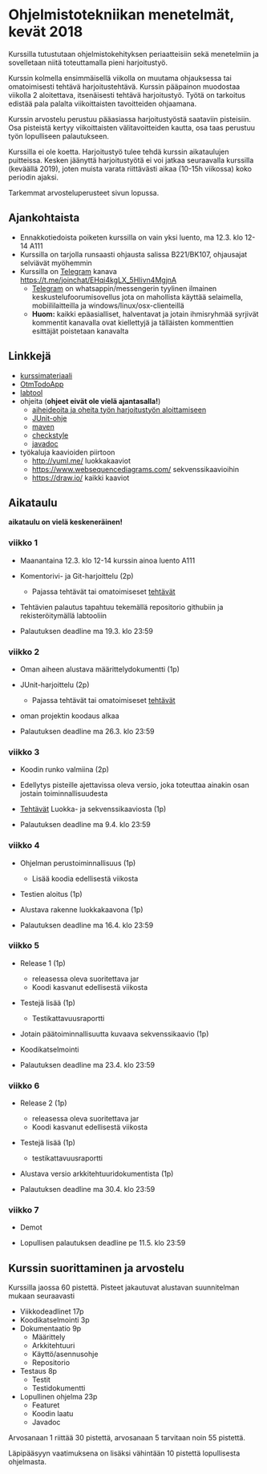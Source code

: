# Ohjelmistotekniikan menetelmät, kevät 2018

Kurssilla tutustutaan ohjelmistokehityksen periaatteisiin sekä menetelmiin ja sovelletaan niitä toteuttamalla pieni harjoitustyö.

Kurssin kolmella ensimmäisellä viikolla on muutama ohjauksessa tai omatoimisesti tehtävä harjoitustehtävä. Kurssin pääpainon muodostaa viikolla 2 aloitettava, itsenäisesti tehtävä harjoitustyö. Työtä on tarkoitus edistää pala palalta viikoittaisten tavoitteiden ohjaamana. 

Kurssin arvostelu perustuu pääasiassa harjoitustyöstä saataviin pisteisiin. Osa pisteistä kertyy viikoittaisten välitavoitteiden kautta, osa taas perustuu työn lopulliseen palautukseen.

Kurssilla ei ole koetta. Harjoitustyö tulee tehdä kurssin aikataulujen puitteissa. Kesken jäänyttä harjoitustyötä ei voi jatkaa seuraavalla kurssilla (keväällä 2019), joten muista varata riittävästi aikaa (10-15h viikossa) koko periodin ajaksi.

Tarkemmat arvosteluperusteet sivun lopussa.

## Ajankohtaista

- Ennakkotiedoista poiketen kurssilla on vain yksi luento, ma 12.3. klo 12-14 A111
- Kurssilla on tarjolla runsaasti ohjausta salissa B221/BK107, ohjausajat selviävät myöhemmin
- Kurssilla on [Telegram](https://telegram.org/) kanava 
<https://t.me/joinchat/EHqi4kgLX_5HIivn4MgjnA>
  - [Telegram](https://telegram.org/) on whatsappin/messengerin tyylinen ilmainen keskustelufoorumisovellus jota on mahollista käyttää selaimella, mobiililaitteilla ja windows/linux/osx-clienteillä
  -  **Huom:** kaikki epäasialliset, halventavat ja jotain ihmisryhmää syrjivät kommentit kanavalla ovat kiellettyjä ja tälläisten kommenttien esittäjät poistetaan kanavalta

## Linkkejä

- [kurssimateriaali](https://github.com/mluukkai/otm-2018/blob/master/web/materiaali.md)
- [OtmTodoApp](https://github.com/mluukkai/OtmTodoApp)
- [labtool](https://tktl-labtool.herokuapp.com/)
- ohjeita (**ohjeet eivät ole vielä ajantasalla!**)
  - [aiheideoita ja oheita työn harjoitustyön aloittamiseen](https://github.com/mluukkai/otm-2018/blob/master/web/aiheideoita.md)
  - [JUnit-ohje](https://github.com/mluukkai/otm-2018/blob/master/web/junit.md) 
  - [maven](https://github.com/mluukkai/otm-2018/blob/master/web/maven.md)
  - [checkstyle](https://github.com/mluukkai/otm-2018/blob/master/web/checkstyle.md)  
  - [javadoc](https://github.com/mluukkai/otm-2018/blob/master/web/javadoc.md)
- työkaluja kaavioiden piirtoon
  - <http://yuml.me/> luokkakaaviot
  - <https://www.websequencediagrams.com/> sekvenssikaavioihin
  - <https://draw.io/> kaikki kaaviot

## Aikataulu 

**aikataulu on vielä keskeneräinen!**

### viikko 1

- Maanantaina 12.3. klo 12-14 kurssin ainoa luento A111
- Komentorivi- ja Git-harjoittelu (2p)
  - Pajassa tehtävät tai omatoimiseset [tehtävät](https://github.com/mluukkai/otm-2018/blob/master/tehtavat/viikko1.md)
- Tehtävien palautus tapahtuu tekemällä repositorio githubiin ja rekisteröitymällä labtooliin

- Palautuksen deadline ma 19.3. klo 23:59

### viikko 2

- Oman aiheen alustava määrittelydokumentti (1p)
- JUnit-harjoittelu (2p)
  - Pajassa tehtävät tai omatoimiseset [tehtävät](https://github.com/mluukkai/otm-2018/blob/master/tehtavat/viikko2.md)
- oman projektin koodaus alkaa

- Palautuksen deadline ma 26.3. klo 23:59

### viikko 3

- Koodin runko valmiina (2p)
 - Edellytys pisteille ajettavissa oleva versio, joka toteuttaa ainakin osan jostain toiminnallisuudesta
- [Tehtävät](https://github.com/mluukkai/otm-2018/blob/master/tehtavat/viikko2.md) Luokka- ja sekvenssikaaviosta (1p)

- Palautuksen deadline ma 9.4. klo 23:59

### viikko 4

- Ohjelman perustoiminnallisuus (1p)
  - Lisää koodia edellisestä viikosta 
- Testien aloitus (1p)
- Alustava rakenne luokkakaavona (1p)

- Palautuksen deadline ma 16.4. klo 23:59

### viikko 5

- Release 1 (1p)
  - releasessa oleva suoritettava jar
  - Koodi kasvanut edellisestä viikosta
- Testejä lisää (1p)
  - Testikattavuusraportti
- Jotain päätoiminnallisuutta kuvaava sekvenssikaavio (1p)
- Koodikatselmointi

- Palautuksen deadline ma 23.4. klo 23:59

### viikko 6

- Release 2 (1p)
  - releasessa oleva suoritettava jar
  - Koodi kasvanut edellisestä viikosta
- Testejä lisää (1p)
  - testikattavuusraportti
- Alustava versio arkkitehtuuridokumentista (1p)

- Palautuksen deadline ma 30.4. klo 23:59

### viikko 7

- Demot

- Lopullisen palautuksen deadline pe 11.5. klo 23:59

## Kurssin suorittaminen ja arvostelu

Kurssilla jaossa 60 pistettä. Pisteet jakautuvat alustavan suunnitelman mukaan seuraavasti

- Viikkodeadlinet 17p
- Koodikatselmointi 3p
- Dokumentaatio	9p   
  - Määrittely		
  - Arkkitehtuuri		
  - Käyttö/asennusohje	
  - Repositorio		
- Testaus	8p	
  - Testit			
  - Testidokumentti	
- Lopullinen ohjelma 23p
  - Featuret		
  - Koodin laatu 		
  - Javadoc	

Arvosanaan 1 riittää 30 pistettä, arvosanaan 5 tarvitaan noin 55 pistettä.

Läpipääsyyn vaatimuksena on lisäksi vähintään 10 pistettä lopullisesta ohjelmasta.
